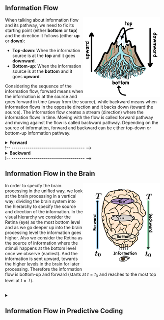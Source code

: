   <summary> <h2> 
  Information Flow
  </h2> </summary>
  
  <img src="images/Flow.png" width="250" align="right"/>
  
  When talking about information flow and its pathway, we need to fix
  its starting point (either **bottom** or **top**) and the direction it follows (either **up** or **down**):
  * **Top-down**: When the information source is at the **top** and it goes **downward**.
  * **Bottom-up**: When the information source is at the **bottom** and it goes **upward**. 

  Considering the sequence of the information flow, forward means
  when the information is at the source and goes forward in time 
  (away from the source), while backward means when information 
  flows in the opposite direction and it backs down (toward the 
  source). The information flow creates a stream (direction) where the information
  flows in time. Moving with the flow is called forward pathway and moving
  against the flow is called backward pathway.
  Depending on the source of information, forward and backward can be
  either top-down or bottom-up information pathway.
  <!-- ------------------------------------- -->
  <!-- 🔹🔹🔹🔹🔹 --> <details><summary> <strong> Forward </strong></summary>
     
   **Forward = Top-down** and **Backward = Bottom-up**
   When the information source is at the **top**, so 
   it starts from the **top** and goes towards **down** (downward).
   Information moves with the flow (away from the source/
   up-stream/initial/begining of the stream).
  </details>  <!-- END 🔹 -->
  !-- ------------------------------------- -->
  <!-- 🔹🔹🔹🔹🔹 --> <details><summary> <strong> Backward </strong></summary>
  
   **Backward = Top-down** and **Forward = Bottom-up**
   When the information source is at the **bottom**, so 
   it starts from the **top** and goes towards **up** (upward). 
   Information moves against the flow (towards the source).
   Information moves up (towards the the source/
   down-stream/initial/end of the stream).
  </details>  <!-- END 🔹 -->
  !-- ------------------------------------- -->
  <!-- ------------------------------------------------------------------ -->

  <summary> <h2> 
  Information Flow in the Brain
  </h2></summary>

  <img src="images/brain_flow.png" width="250" align="right"/>

  In order to specify the brain processing in the unified way, we look 
  at the brain processing in a vertical way; dividing the brain system into 
  the hierarchy to specify the source and direction of the information.
  In the visual hierarchy we consider the Retina (eye) as the most bottom level and as we go 
  deeper up into the brain processing level the information goes higher.
  Also we consider the Retina as the source of information where the stimuli 
  happens at the bottom level once we observe (earliest).
  And the information is sent upward, towards the higher levels in the brain
  for later processing.
  Therefore the information flow is bottom-up and forward
  (starts at $t=t_0$ and reaches to the most top level at $t=T$).


  <!-- ------------------------------------------------------------------ -->
<br>
  <!-- ------------------------------------------------------------------ --> 
  <details>
  <summary> <h2> 
  Information Flow in Predictive Coding
  </h2></summary>

  The observation happens when the reflected light from outside hits 
  the Retina and passes through it.
  
  Traditionally it has been thought that has unidirectional information flow encoding stimuli; 
  The stimuli (the input light) is sent forward to the brain to be processed and make the learning 
  happen; solely a bottom-up processing where there is a one-way flow 
  (forward only).
  
  **Forward pathway:** Retina (RGC) → LGN → V1 → V2 → ... → V4 → IT
  
  </details>
   <!-- ------------------------------------------------------------------ -->
<!-- END 🛜 -->

